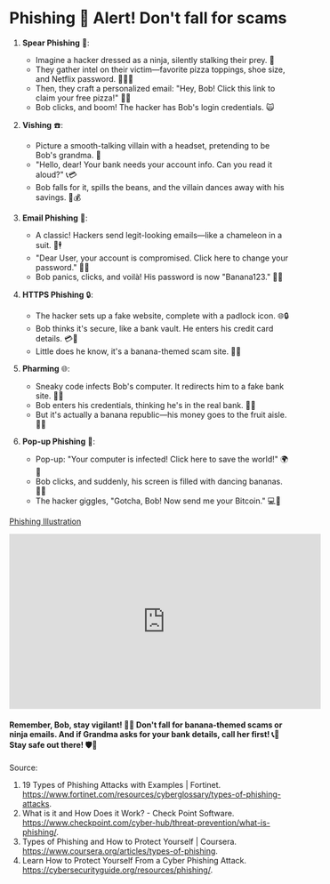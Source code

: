 # Phishing 🚨 Alert! Don't fall for scams

1. **Spear Phishing** 🎣:
   - Imagine a hacker dressed as a ninja, silently stalking their prey. 🥋
   - They gather intel on their victim—favorite pizza toppings, shoe size, and Netflix password. 🍕👟🔑
   - Then, they craft a personalized email: "Hey, Bob! Click this link to claim your free pizza!" 🍕🔗
   - Bob clicks, and boom! The hacker has Bob's login credentials. 🙀

2. **Vishing** ☎️:
   - Picture a smooth-talking villain with a headset, pretending to be Bob's grandma. 👵
   - "Hello, dear! Your bank needs your account info. Can you read it aloud?" 📞💳
   - Bob falls for it, spills the beans, and the villain dances away with his savings. 💃💰

3. **Email Phishing** 📧:
   - A classic! Hackers send legit-looking emails—like a chameleon in a suit. 🦎🕴️
   - "Dear User, your account is compromised. Click here to change your password." 🔐🔗
   - Bob panics, clicks, and voilà! His password is now "Banana123." 🍌🙈

4. **HTTPS Phishing** 🔒:
   - The hacker sets up a fake website, complete with a padlock icon. 🌐🔒
   - Bob thinks it's secure, like a bank vault. He enters his credit card details. 💳🔑
   - Little does he know, it's a banana-themed scam site. 🍌🤫

5. **Pharming** 🌐:
   - Sneaky code infects Bob's computer. It redirects him to a fake bank site. 🦠🔀
   - Bob enters his credentials, thinking he's in the real bank. 🏦🔑
   - But it's actually a banana republic—his money goes to the fruit aisle. 🍌💸

6. **Pop-up Phishing** 🚀:
   - Pop-up: "Your computer is infected! Click here to save the world!" 🌍🦠
   - Bob clicks, and suddenly, his screen is filled with dancing bananas. 🍌🕺
   - The hacker giggles, "Gotcha, Bob! Now send me your Bitcoin." 💻🤑
  

[Phishing Illustration](https://www.youtube.com/watch?v=gSQgbCo6PAg&ab_channel=EBM%2CInc.)


<iframe width="560" height="315" src="https://github.com/dhaval21104727/dhaval21104727-github.io/assets/29979834/7196036b-d25e-4de7-ae96-e899621818e3
" frameborder="0" allowfullscreen></iframe>




#### Remember, Bob, stay vigilant! 🕵️‍♂️ Don't fall for banana-themed scams or ninja emails. And if Grandma asks for your bank details, call her first! 📞👵 Stay safe out there! 🛡️🍌




Source:
1. 19 Types of Phishing Attacks with Examples | Fortinet. https://www.fortinet.com/resources/cyberglossary/types-of-phishing-attacks.
2. What is it and How Does it Work? - Check Point Software. https://www.checkpoint.com/cyber-hub/threat-prevention/what-is-phishing/.
3. Types of Phishing and How to Protect Yourself | Coursera. https://www.coursera.org/articles/types-of-phishing.
4. Learn How to Protect Yourself From a Cyber Phishing Attack. https://cybersecurityguide.org/resources/phishing/.
